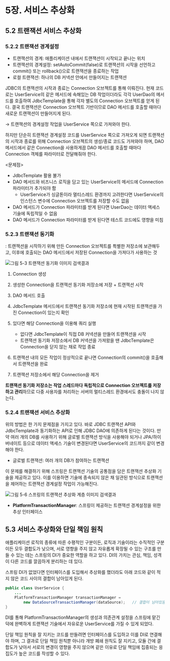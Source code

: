 # 5장. 서비스 추상화

## 5.2 트랜잭션 서비스 추상화

### 5.2.2 트랜잭션 경계설정

* 트랜잭션의 경계: 애플리케이션 내에서 트랜잭션이 시작되고 끝나는 위치
* 트랜잭션의 경계설정: setAutoCommit(false)로 트랜잭션의 시작을 선언하고 commit() 또는 rollback()으로 트랜잭션을 							       종료하는 작업
* 로컬 트랜잭션: 하나의 DB 커넥션 안에서 만들어지는 트랜잭션

JDBC의 트랜잭션의 시작과 종료는 Connection 오브젝트를 통해 이뤄진다. 현재 코드로는 UserService의 같은 메서드에 속해있는 DB 작업이더라도 각각 UserDao의 메서드를 호출하여 JdbcTemplate을 통해 각자 별도의 Connection 오브젝트를 얻게 된다. 결국 트랜잭션은 Connection 오브젝트 기반이므로 DAO 메서드를 호출할 때마다 새로운 트랜잭션이 만들어지게 된다.

→ 트랜잭션의 경계설정 작업을 UserService 쪽으로 가져와야 한다.

하지만 단순히 트랜잭션 경계설정 코드를 UserService 쪽으로 가져오게 되면 트랜잭션의 시작과 종료를 위해 Connection 오브젝트의 생성/종료 코드도 가져와야 하며, DAO 메서드에서 같은 Connection을 사용하게끔 DAO 메서드를 호출할 때마다 Connection 객체를 파라미터로 전달해줘야 한다.

<문제점>

* JdbcTemplate 활용 불가
* DAO 메서드와 비즈니스 로직을 담고 있는 UserService의 메서드에 Connection 파라미터가 추가되야 함
  * UserService가 싱글톤이라 멀티스레드 환경까지 고려한다면 UserService의 인스턴스 변수에 Connection 오브젝트를 저장할 수도 없음
* DAO 메서드가 Connection 파라미터를 받게 된다면 UserDao는 데이터 액세스 기술에 독립적일 수 없음
* DAO 메서드가 Connection 파라미터를 받게 된다면 테스트 코드에도 영향을 미침



### 5.2.3 트랜잭션 동기화

: 트랜잭션을 시작하기 위해 만든 Connection 오브젝트를 특별한 저장소에 보관해두고, 이후에 호출되는 DAO 메서드에서 저장된 Connection을 가져다가 사용하는 것

![그림 5-3 트랜잭션 동기화 이미지 검색결과](../images/transation.png)

1. Connection 생성
2. 생성한 Connection을 트랜잭션 동기화 저장소에 저장 + 트랜잭션 시작
3. DAO 메서드 호출
4. JdbcTemplate 메서드에서 트랜잭션 동기화 저장소에 현재 시작된 트랜잭션을 가진 Connection이 있는지 확인
5. 있다면 해당 Connection을 이용해 쿼리 실행
   * 없다면 JdbcTemplate이 직접 DB 커넥션을 만들어 트랜잭션을 시작
   * 트랜잭션 동기화 저장소에서 DB 커넥션을 가져왔을 땐 JdbcTemplate은 Connection을 닫지 않는 채로 작업 종료

12. 트랜잭션 내의 모든 작업이 정상적으로 끝나면 Connection의 commit()을 호출해서 트랜잭션을 완료
13. 트랜잭션 저장소에서 해당 Connection을 제거

**트랜잭션 동기화 저장소는 작업 스레드마다 독립적으로 Connection 오브젝트를 저장하고 관리**하므로 다중 사용자를 처리하는 서버의 멀티스레드 환경에서도 충돌이 나지 않는다.



### 5.2.4 트랜잭션 서비스 추상화

위의 방법은 한 가지 문제점을 가지고 있다. 바로 JDBC 트랜잭션 API와 JdbcTemplate과 동기화하는 API로 인해 JDBC DAO에 의존하게 된다는 것이다. 만약 여러 개의 DB를 사용하기 위해 글로벌 트랜잭션 방식을 사용해야 되거나 JPA/하이버네이트 등으로 데이터 액세스 기술이 변경된다면 UserService의 코드까지 같이 변경해야 한다.

* 글로벌 트랜잭션: 여러 개의 DB가 참여하는 트랜잭션

이 문제를 해결하기 위해 스프링은 트랜잭션 기술의 공통점을 담은 트랜잭션 추상화 기술을 제공하고 있다. 이를 이용하면 기술에 종속되지 않은 채 일관된 방식으로 트랜잭션을 제어하는 트랜잭션 경계설정 작업이 가능해진다.

![그림 5-6 스프링의 트랜잭션 추상화 계층 이미지 검색결과](../images/img.png)

* **PlatformTransactionManager**: 스프링이 제공하는 트랜잭션 경계설정을 위한 추상 인터페이스





## 5.3 서비스 추상화와 단일 책임 원칙

애플리케이션 로직의 종류에 따른 수평적인 구분이든, 로직과 기술이라는 수직적인 구분이든 모두 결합도가 낮으며, 서로 영향을 주지 않고 자유롭게 확장될 수 있는 구조를 만들 수 있는 데는 스프링의 DI가 중요한 역할을 하고 있다. DI의 가치는 관심, 책임, 성격이 다른 코드를 깔끔하게 분리하는 데 있다.

스프링 DI가 없었다면 인터페이스를 도입해서 추상화를 했더라도 아래 코드와 같이 적지 않은 코드 사이의 결합이 남아있게 된다. 

~~~ java
public class UserService {
    ...
    PlatformTransactionManager transactionManager =
        new DataSourceTransactionManager(dataSource);	// 결합이 남아있음
}
~~~

DI를 통해 PlatformTransactionManager의 생성과 의존관계 설정을 스프링에 맡긴 덕에 완벽하게 트랜잭션 기술에서 자유로운 UserService를 가질 수 있게 되었다.

단일 책임 원칙을 잘 지키는 코드를 만들려면 인터페이스를 도입하고 이를 DI로 연결해야 하며, 그 결과로 단일 책임 원칙뿐 아니라 개방 폐쇄 원칙도 잘 지키고, 모듈 간에 결합도가 낮아서 서로의 변경이 영향을 주지 않으며 같은 이유로 단일 책임에 집중되는 응집도가 높은 코드를 작성할 수 있다.